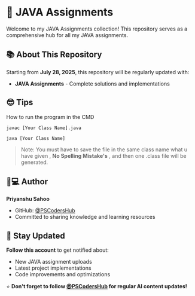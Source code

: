 # 🚩 JAVA Assignments

Welcome to my JAVA Assignments collection! This repository serves as a comprehensive hub for all my JAVA assignments.

## 📚 About This Repository

Starting from **July 28, 2025**, this repository will be regularly updated with:

- **JAVA Assignments** - Complete solutions and implementations

## 😎 Tips
How to run the program in the CMD
```CMD
javac [Your Class Name].java
```
```CMD
java [Your Class Name]
```
>Note: You must have to save the file in the same class name what u have given , **No Spelling Mistake's** , and then one .class file will be generated.

## 👨💻 Author

**Priyanshu Sahoo**
- GitHub: [@PSCodersHub](https://github.com/PSCodersHub)
- Committed to sharing knowledge and learning resources

## 🔔 Stay Updated

**Follow this account** to get notified about:
- New JAVA assignment uploads
- Latest project implementations
- Code improvements and optimizations

⭐ **Don't forget to follow [@PSCodersHub](https://pscodershub.netlify.app) for regular AI content updates!**
